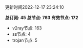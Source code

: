更新时间2022-12-17 23:24:10

**总订阅: 45**
**总节点: 763**
**有效节点: 172**
- v2ray节点: 163
- ss节点: 4
- trojan节点: 5
